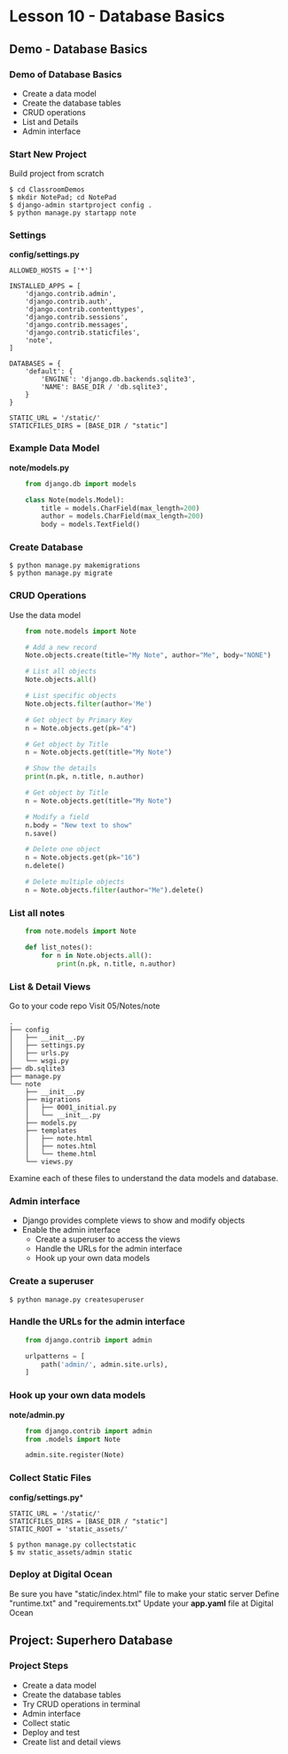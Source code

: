 # Lesson 10 - Database Basics

## Demo - Database Basics


### Demo of Database Basics
* Create a data model
* Create the database tables
* CRUD operations
* List and Details
* Admin interface



### Start New Project
Build project from scratch

    $ cd ClassroomDemos
    $ mkdir NotePad; cd NotePad
    $ django-admin startproject config .
    $ python manage.py startapp note



### Settings

**config/settings.py**

    ALLOWED_HOSTS = ['*']

    INSTALLED_APPS = [
        'django.contrib.admin',
        'django.contrib.auth',
        'django.contrib.contenttypes',
        'django.contrib.sessions',
        'django.contrib.messages',
        'django.contrib.staticfiles',
        'note',
    ]

    DATABASES = {
        'default': {
            'ENGINE': 'django.db.backends.sqlite3',
            'NAME': BASE_DIR / 'db.sqlite3',
        }
    }

    STATIC_URL = '/static/'
    STATICFILES_DIRS = [BASE_DIR / "static"]



### Example Data Model

**note/models.py**

```python
    from django.db import models

    class Note(models.Model):
        title = models.CharField(max_length=200)
        author = models.CharField(max_length=200)
        body = models.TextField()
```


### Create Database

    $ python manage.py makemigrations
    $ python manage.py migrate



### CRUD Operations

Use the data model

```python
    from note.models import Note

    # Add a new record
    Note.objects.create(title="My Note", author="Me", body="NONE")

    # List all objects
    Note.objects.all()

    # List specific objects
    Note.objects.filter(author='Me')

    # Get object by Primary Key
    n = Note.objects.get(pk="4")

    # Get object by Title
    n = Note.objects.get(title="My Note")

    # Show the details
    print(n.pk, n.title, n.author)

    # Get object by Title
    n = Note.objects.get(title="My Note")

    # Modify a field
    n.body = "New text to show"
    n.save()

    # Delete one object
    n = Note.objects.get(pk="16")
    n.delete()

    # Delete multiple objects
    n = Note.objects.filter(author="Me").delete()
```  


### List all notes

```python
    from note.models import Note

    def list_notes():
        for n in Note.objects.all():
            print(n.pk, n.title, n.author)

```  



### List & Detail  Views
Go to your code repo
Visit 05/Notes/note

    .
    ├── config
    │   ├── __init__.py
    │   ├── settings.py
    │   ├── urls.py
    │   └── wsgi.py
    ├── db.sqlite3
    ├── manage.py
    └── note
        ├── __init__.py
        ├── migrations
        │   ├── 0001_initial.py
        │   └── __init__.py
        ├── models.py
        ├── templates
        │   ├── note.html
        │   ├── notes.html
        │   └── theme.html
        └── views.py

Examine each of these files to understand the data models and database.



### Admin interface
* Django provides complete views to show and modify objects
* Enable the admin interface 
    * Create a superuser to access the views
    * Handle the URLs for the admin interface
    * Hook up your own data models


### Create a superuser

    $ python manage.py createsuperuser



### Handle the URLs for the admin interface

```python
    from django.contrib import admin

    urlpatterns = [
        path('admin/', admin.site.urls),
    ]
```



### Hook up your own data models

**note/admin.py**

```python
    from django.contrib import admin
    from .models import Note

    admin.site.register(Note)
```



### Collect Static Files

**config/settings.py***

    STATIC_URL = '/static/'
    STATICFILES_DIRS = [BASE_DIR / "static"]
    STATIC_ROOT = 'static_assets/'

    $ python manage.py collectstatic
    $ mv static_assets/admin static



### Deploy at Digital Ocean
Be sure you have "static/index.html" file to make your static server
Define "runtime.txt" and "requirements.txt"
Update your **app.yaml** file at Digital Ocean




## Project: Superhero Database

### Project Steps
* Create a data model
* Create the database tables
* Try CRUD operations in terminal
* Admin interface
* Collect static
* Deploy and test
* Create list and detail views



